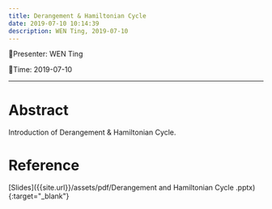 ```yaml
---
title: Derangement & Hamiltonian Cycle
date: 2019-07-10 10:14:39
description: WEN Ting, 2019-07-10
---
```


<!-- more -->

:tada:Presenter: WEN Ting

:tada:Time: 2019-07-10

---
# Abstract
Introduction of Derangement & Hamiltonian Cycle.

# Reference 
[Slides]({{site.url}}/assets/pdf/Derangement and Hamiltonian Cycle .pptx){:target="_blank"}




